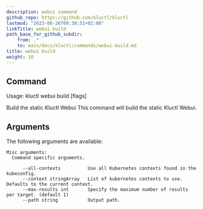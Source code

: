 ```yaml
---
description: webui command
github_repo: https://github.com/kluctl/kluctl
lastmod: "2023-08-26T09:38:51+02:00"
linkTitle: webui build
path_base_for_github_subdir:
    from: .*
    to: main/docs/kluctl/commands/webui-build.md
title: webui build
weight: 10
---
```


<!-- WARNING WARNING WARNING -->
<!-- DO NOT EDIT THIS FILE, IT IS AUTO SYNCED FROM github.com/kluctl/kluctl -->
<!-- WARNING WARNING WARNING -->


## Command
<!-- BEGIN SECTION "webui build" "Usage" false -->
Usage: kluctl webui build [flags]

Build the static Kluctl Webui
This command will build the static Kluctl Webui.

<!-- END SECTION -->

## Arguments

The following arguments are available:
<!-- BEGIN SECTION "webui build" "Misc arguments" true -->
```
Misc arguments:
  Command specific arguments.

      --all-contexts          Use all Kubernetes contexts found in the kubeconfig.
      --context stringArray   List of kubernetes contexts to use. Defaults to the current context.
      --max-results int       Specify the maximum number of results per target. (default 1)
      --path string           Output path.

```
<!-- END SECTION -->

